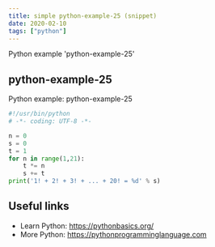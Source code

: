 ```yaml
---
title: simple python-example-25 (snippet)
date: 2020-02-10
tags: ["python"]
---
```

Python example 'python-example-25'


## python-example-25

Python example: python-example-25

```python
#!/usr/bin/python
# -*- coding: UTF-8 -*-

n = 0
s = 0
t = 1
for n in range(1,21):
    t *= n
    s += t
print('1! + 2! + 3! + ... + 20! = %d' % s)


```

## Useful links

- Learn Python: https://pythonbasics.org/
- More Python: https://pythonprogramminglanguage.com

